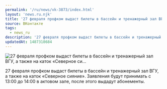 ```yaml
---
permalink: '/ru/news/vk-3873/index.html'
layout: 'news.ru.njk'
title: '27 февраля профком выдаст билеты в бассейн и тренажерный зал ВГУ, а также на каток «Северное си…'
source: ВКонтакте
tags:
  - news_ru
description: '27 февраля профком выдаст билеты в бассейн и тренажерный зал ВГУ, а также на каток «Северное си…'
updatedAt: 1487318684
---
```

![27 февраля профком выдаст билеты в бассейн и тренажерный зал ВГУ, а также на каток «Северное си…](https://sun9-10.userapi.com/impf/c639122/v639122484/8a73/RjSztxoMx7Y.jpg?size=1280x720&quality=96&sign=8bec89cac70af06372d079440bad7bea&c_uniq_tag=o_NB2jJgoCRRk6YBgenxkUqe7ELQkCq1WVkSYvQ_6Rc&type=album)

27 февраля профком выдаст билеты в бассейн и тренажерный зал ВГУ, а также на каток «Северное сияние». Заявления будут принимать с 13:00 до 14:00 в актовом зале, после этого выдадут абонементы.
